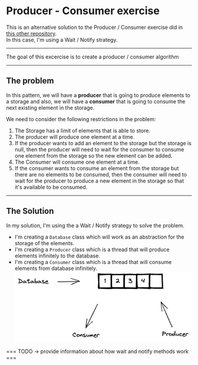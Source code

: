 # Producer - Consumer exercise

This is an alternative solution to the Producer / Consumer exercise did in [this other repository](../ProducerConsumer/README.md).  
In this case, I'm using a Wait / Notify strategy.

___  

The goal of this excercise is to create a producer / consumer algorithm

___

## The problem
In this pattern, we will have a **producer** that is going to produce elements to a storage and also, 
we will have a **consumer** that is going to consume the next existing element in the storage.

We need to consider the following restrictions in the problem:
1. The Storage has a limit of elements that is able to store.
2. The producer will produce one element at a time.
3. If the producer wants to add an element to the storage but the storage is null, then the producer will need to wait
    for the consumer to consume one element from the storage so the new element can be added.
4. The Consumer will consume one element at a time.
5. If the consumer wants to consume an element from the storage but there are no elements to be consumed, then the consumer
    will need to wait for the producer to produce a new element in the storage so that it's available to be consumed.

___

## The Solution
In my solution, I'm using the a Wait / Notify strategy to solve the problem.
* I'm creating a `Database` class which will work as an abstraction for the storage of the elements.
* I'm creating a `Producer` class which is a thread that will produce elements infinitely to the database.
* I'm creating a `Consumer` class which is a thread that will consume elements from database infinitely.  
![Classes](documentation/ProducerConsumer1.png)

=== TODO -> provide information about how wait and notify methods work ===
